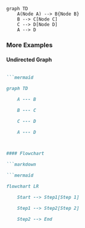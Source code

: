 

```mermaid
graph TD
    A(Node A) --> B{Node B}
    B --> C[Node C]
    C --> D[Node D]
    A --> D

```


### More Examples

#### Undirected Graph

```markdown

```mermaid

graph TD

    A --- B

    B --- C

    C --- D

    A --- D



#### Flowchart

```markdown

```mermaid

flowchart LR

    Start --> Step1[Step 1]

    Step1 --> Step2[Step 2]

    Step2 --> End

